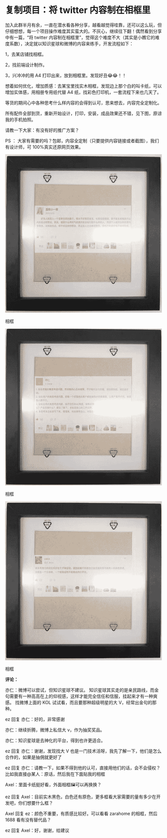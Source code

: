 # 复制项目：将 twitter 内容制在相框里

加入此群半月有余，一直在潜水看各种分享，越看越觉得哇靠，还可以这么玩，但仔细想想，每一个项目操作难度其实蛮大的。不灰心，继续往下翻！偶然看到分享中有一篇，“将 twitter 内容制在相框里”，觉得这个难度不大（其实是小瞧它的难度系数），决定就以知识星球和微博的内容来练手，开发流程如下：

1，去某店铺找相框。

2，找前端设计制作。

3，兴冲冲的用 A4 打印出来，放到相框里。发现好丑😂😂！！

想着如何优化，增加质感：去某宝里找实木相框，发现边上那个白的叫卡纸，可以增加实体感，用相册专用纸代替 A4 纸，找彩色打印机，一套流程下来也几天了。

等货的期间心中各种思考什么样内容的会得到认可，思来想去，内容完全定制化。

所有配件全部到货，重新开始设计，打印，安装，成品效果还不错，见下图，原谅我的手机拍照。

请教一下大家：有没有好的推广方案？

PS ： 大家有需要的吗？包邮，内容全定制（只要提供内容链接或者截图），我们有设计师，可 100%真实还原网页效果。

![](img/62d7d9dabcb6b89e3ab424d998915f88.jpg)

相框

![](img/731d2e71ff711600ae38ee1507751c38.jpg)

相框

![](img/9521c4cf02197dac67ef33c731e469b5.jpg)

相框

**评论：**

亦仁：微博可以尝试，但知识星球不建议。 知识星球其实走的是亲民路线，而金句需要有一种高高在上的仰视感，这样才能完全信任和信服，挂起来才有一种爽感。 找微博上面的 KOL 试试看，而且要那种超级明星的大 V，经常出金句的那种。

ez 回复 亦仁：好的，非常感谢

亦仁：继续折腾，微博上私信大 v，作为抽奖奖品。

亦仁：知识星球是去神化的平台，得到也许更适合。

ez 回复 亦仁：谢谢，发现找大 V 也是一门技术活呀，我先了解一下，他们是怎么合作的，如果是抽佣就更好了

ez 回复 亦仁：请教一下，如果不得到他的认可，直接用他们的话，会不会侵权？比如我直接@某人：原话，然后我在下面贴我的相框

Axel：里面卡纸挺好看，外面相框🖼可以再换换？

ez 回复 Axel：目前实木黑色，白色还有原色，更多框看大家需要的量有多少在开发吧，你们想要什么框？

Axel 回复 ez：颜色不重要，有质感比较好。可以看看 zarahome 的相框，然后 1688 看有没有替代品？

ez 回复 Axel：好，谢谢，给建议